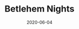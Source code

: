 ---
date: 2020-06-04 
title: Betlehem Nights
venue: College Lobby
category: Christmas Celebration
cover_photo: '/uploads/files/christmas.png'
desription:
---
